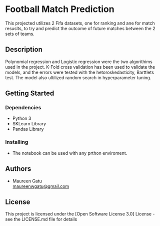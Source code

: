 # Football Match Prediction

This projected utilizes 2 Fifa datasets, one for ranking and ane for match resuslts,
to try and predict the outcome of future matches between the 2 sets of teams.

## Description

Polynomial regression and Logistic regression were the two algorithims used in the project.
K-Fold cross validation has been used to validate the models, and the errors were tested with the hetoroskedasticity, Barttlets test.
The model also ultilized random search in hyperparameter tuning.

## Getting Started

### Dependencies

* Python 3
* SKLearn Library
* Pandas Library

### Installing

* The notebook can be used with any prthon enviroment.


## Authors



* Maureen Gatu  
maureenwgatu@gmail.com



## License

This project is licensed under the [Open Software License 3.0] License - see the LICENSE.md file for details
